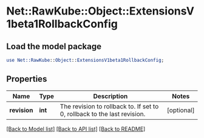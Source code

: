 # Net::RawKube::Object::ExtensionsV1beta1RollbackConfig

## Load the model package
```perl
use Net::RawKube::Object::ExtensionsV1beta1RollbackConfig;
```

## Properties
Name | Type | Description | Notes
------------ | ------------- | ------------- | -------------
**revision** | **int** | The revision to rollback to. If set to 0, rollback to the last revision. | [optional] 

[[Back to Model list]](../README.md#documentation-for-models) [[Back to API list]](../README.md#documentation-for-api-endpoints) [[Back to README]](../README.md)


